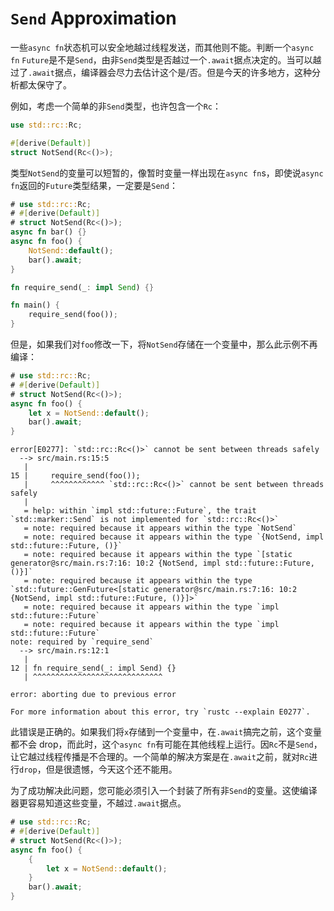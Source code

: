 # `Send` Approximation

一些`async fn`状态机可以安全地越过线程发送，而其他则不能。判断一个`async fn` `Future`是不是`Send`，由非`Send`类型是否越过一个`.await`据点决定的。当可以越过了`.await`据点，编译器会尽力去估计这个是/否。但是今天的许多地方，这种分析都太保守了。

例如，考虑一个简单的非`Send`类型，也许包含一个`Rc`：

```rust
use std::rc::Rc;

#[derive(Default)]
struct NotSend(Rc<()>);
```

类型`NotSend`的变量可以短暂的，像暂时变量一样出现在`async fn`s，即使说`async fn`返回的`Future`类型结果，一定要是`Send`：

```rust
# use std::rc::Rc;
# #[derive(Default)]
# struct NotSend(Rc<()>);
async fn bar() {}
async fn foo() {
    NotSend::default();
    bar().await;
}

fn require_send(_: impl Send) {}

fn main() {
    require_send(foo());
}
```

但是，如果我们对`foo`修改一下，将`NotSend`存储在一个变量中，那么此示例不再编译：

```rust
# use std::rc::Rc;
# #[derive(Default)]
# struct NotSend(Rc<()>);
async fn foo() {
    let x = NotSend::default();
    bar().await;
}
```

```
error[E0277]: `std::rc::Rc<()>` cannot be sent between threads safely
  --> src/main.rs:15:5
   |
15 |     require_send(foo());
   |     ^^^^^^^^^^^^ `std::rc::Rc<()>` cannot be sent between threads safely
   |
   = help: within `impl std::future::Future`, the trait `std::marker::Send` is not implemented for `std::rc::Rc<()>`
   = note: required because it appears within the type `NotSend`
   = note: required because it appears within the type `{NotSend, impl std::future::Future, ()}`
   = note: required because it appears within the type `[static generator@src/main.rs:7:16: 10:2 {NotSend, impl std::future::Future, ()}]`
   = note: required because it appears within the type `std::future::GenFuture<[static generator@src/main.rs:7:16: 10:2 {NotSend, impl std::future::Future, ()}]>`
   = note: required because it appears within the type `impl std::future::Future`
   = note: required because it appears within the type `impl std::future::Future`
note: required by `require_send`
  --> src/main.rs:12:1
   |
12 | fn require_send(_: impl Send) {}
   | ^^^^^^^^^^^^^^^^^^^^^^^^^^^^^

error: aborting due to previous error

For more information about this error, try `rustc --explain E0277`.
```

此错误是正确的。如果我们将`x`存储到一个变量中，在`.await`搞完之前，这个变量都不会 drop，而此时，这个`async fn`有可能在其他线程上运行。因`Rc`不是`Send`，让它越过线程传播是不合理的。一个简单的解决方案是在`.await`之前，就对`Rc`进行`drop`，但是很遗憾，今天这个还不能用。

为了成功解决此问题，您可能必须引入一个封装了所有非`Send`的变量。这使编译器更容易知道这些变量，不越过`.await`据点。

```rust
# use std::rc::Rc;
# #[derive(Default)]
# struct NotSend(Rc<()>);
async fn foo() {
    {
        let x = NotSend::default();
    }
    bar().await;
}
```
